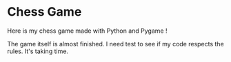 # Chess Game


Here is my chess game made with Python and Pygame !

The game itself is almost finished. I need test to see if my code respects the rules. It's taking time.
